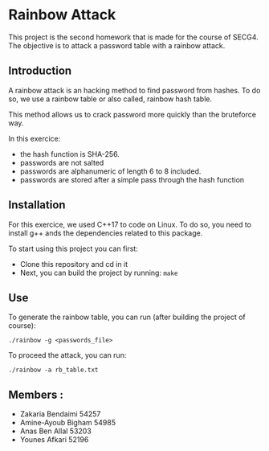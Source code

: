 # Rainbow Attack

This project is the second homework that is made for the course of SECG4. The objective is to attack a password table with a rainbow attack.

## Introduction

A rainbow attack is an hacking method to find password from hashes. To do so, we use a rainbow table or also called, rainbow hash table.

This method allows us to crack password more quickly than the bruteforce way.

In this exercice:
- the hash function is SHA-256.
- passwords are not salted
- passwords are alphanumeric of length 6 to 8 included.
- passwords are stored after a simple pass through the hash function

## Installation

For this exercice, we used C++17 to code on Linux.
To do so, you need to install g++ ands the dependencies related to this package.

To start using this project you can first:
- Clone this repository and cd in it
- Next, you can build the project by running: `make`

## Use

To generate the rainbow table, you can run (after building the project of course):

`./rainbow -g <passwords_file>`

To proceed the attack,  you can run:

`./rainbow -a rb_table.txt`

## Members : 

- Zakaria Bendaimi 54257
- Amine-Ayoub Bigham 54985
- Anas Ben Allal 53203
- Younes Afkari 52196